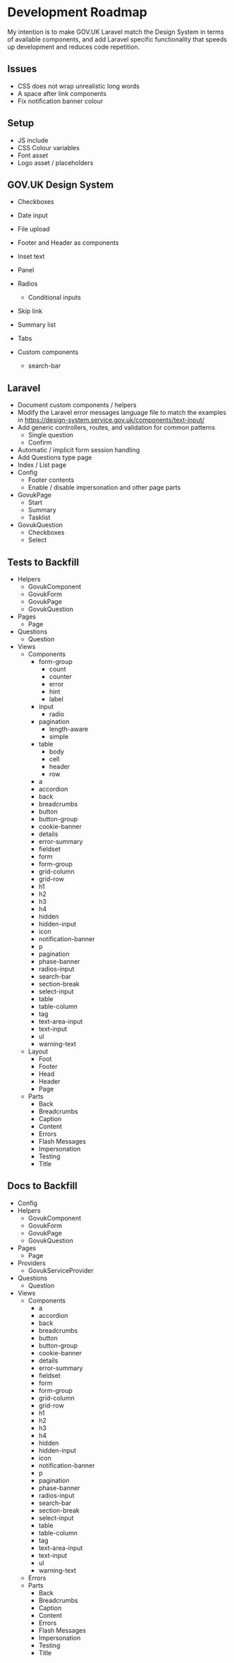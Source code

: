 # Development Roadmap

My intention is to make GOV.UK Laravel match the Design System in terms of available components, and add Laravel specific functionality that speeds up development and reduces code repetition.

## Issues

* CSS does not wrap unrealistic long words
* A space after link components
* Fix notification banner colour

## Setup

* JS include
* CSS Colour variables
* Font asset
* Logo asset / placeholders

## GOV.UK Design System

* Checkboxes
* Date input
* File upload
* Footer and Header as components
* Inset text
* Panel
* Radios
    * Conditional inputs
* Skip link
* Summary list
* Tabs

* Custom components
  * search-bar

## Laravel

* Document custom components / helpers
* Modify the Laravel error messages language file to match the examples in https://design-system.service.gov.uk/components/text-input/
* Add generic controllers, routes, and validation for common patterns
    * Single question
    * Confirm
* Automatic / implicit form session handling
* Add Questions type page
* Index / List page
* Config
    * Footer contents
    * Enable / disable impersonation and other page parts
* GovukPage
    * Start
    * Summary
    * Tasklist
* GovukQuestion
    * Checkboxes
    * Select

## Tests to Backfill

* Helpers
    * GovukComponent
    * GovukForm
    * GovukPage
    * GovukQuestion
* Pages
    * Page
* Questions
    * Question
* Views
    * Components
        * form-group
            * count
            * counter
            * error
            * hint
            * label
        * input
            * radio
        * pagination
            * length-aware
            * simple
        * table
            * body
            * cell
            * header
            * row
        * a
        * accordion
        * back
        * breadcrumbs
        * button
        * button-group
        * cookie-banner
        * details
        * error-summary
        * fieldset
        * form
        * form-group
        * grid-column
        * grid-row
        * h1
        * h2
        * h3
        * h4
        * hidden
        * hidden-input
        * icon
        * notification-banner
        * p
        * pagination
        * phase-banner
        * radios-input
        * search-bar
        * section-break
        * select-input
        * table
        * table-column
        * tag
        * text-area-input
        * text-input
        * ul
        * warning-text
    * Layout
        * Foot
        * Footer
        * Head
        * Header
        * Page
    * Parts
        * Back
        * Breadcrumbs
        * Caption
        * Content
        * Errors
        * Flash Messages
        * Impersonation
        * Testing
        * Title

## Docs to Backfill

* Config
* Helpers
    * GovukComponent
    * GovukForm
    * GovukPage
    * GovukQuestion
* Pages
    * Page
* Providers
    * GovukServiceProvider
* Questions
    * Question
* Views
    * Components
        * a
        * accordion
        * back
        * breadcrumbs
        * button
        * button-group
        * cookie-banner
        * details
        * error-summary
        * fieldset
        * form
        * form-group
        * grid-column
        * grid-row
        * h1
        * h2
        * h3
        * h4
        * hidden
        * hidden-input
        * icon
        * notification-banner
        * p
        * pagination
        * phase-banner
        * radios-input
        * search-bar
        * section-break
        * select-input
        * table
        * table-column
        * tag
        * text-area-input
        * text-input
        * ul
        * warning-text
    * Errors
    * Parts
        * Back
        * Breadcrumbs
        * Caption
        * Content
        * Errors
        * Flash Messages
        * Impersonation
        * Testing
        * Title
    
